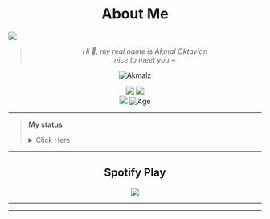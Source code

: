<h1 align="center">About Me</h1>

<img align="center" height="auto" src="https://github.com/akmall-236.png?size=5000"/>
<!-- ![mrfzvx12](https://github.com/mrfzvx12.png?size=5000) -->

<div align="center">

> _Hi :wave:, my real name is Akmal Oktavian<br>nice to meet you_ ~

</div>

<p align="center">
  <img src="http://readme-typing-svg.herokuapp.com?color=%230B80F7&center=true&vCenter=true&multiline=false&lines=Noob+Coder+From+Indonesia.;Status%2C+student.;Love+Money+and+Life.;Learn+CSS,+HTML,+and+JavaScript.;Don't+bully+me%2C+I'll+be+sad+%3A(.;Thank+you+for+your+attention." alt="Akmalz">
</p>

<div align="center">
<a href="https://wa.me/qr/MJ5QGFNI7ATVG1" target="blank"><img src="https://img.shields.io/badge/Whatsapp-30302f?style=social&logo=whatsapp" /></a>
<a href="http://www.instagram.com/akmall.xx" target="blank"><img src="https://img.shields.io/badge/Instagram-30302f?style=social&logo=instagram" /></a>
<br>
<img src="https://hits.seeyoufarm.com/api/count/incr/badge.svg?url=https%3A%2F%2Fgithub.com%2FAkmallxx&count_bg=green&title_bg=%23555555&icon=probot.svg&icon_color=white&title=Visitor&edge_flat=false"/></a>
<img alt="Age" src="https://img.shields.io/badge/Age-15-blue.svg" />
</div>

---

> **My status** <details><summary>Click Here</summary><img src="https://metrics.lecoq.io/Akmallxx?template=classic&followup=1&isocalendar=1&languages=1&isocalendar.duration=half-year&config.timezone=Asia%2FIndonesian"></details>

---

<h2 align="center">Spotify Play</h2>
<p align="center">
  <a href="https://open.spotify.com/user/hbv7yzic965h9y82w194av0cz" target="_blank"><img src="https://now-playing-on-spotify.vercel.app/api/spotify"></a>
</p>

---

<!--
<audio autoplay="autoplay" hidden="hidden" src="https://i.top4top.io/m_21278zw790.mp3"></audio>
<p align="center">
</p>
<p align='center'>
    </p>

<audio controls>
   <source src="https://i.top4top.io/m_21278zw790.mp3" type="audio/ogg">
   <source src="https://i.top4top.io/m_21278zw790.mp3" type="audio/mpeg">
</audio>
-->

---
<!--
<h2 align="center">My Stats</h2>
-->

<!--START_SECTION:waka-->
<!--END_SECTION:waka-->
